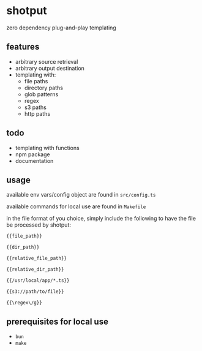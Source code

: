 # shotput

zero dependency plug-and-play templating

## features

- arbitrary source retrieval
- arbitrary output destination
- templating with:
  - file paths
  - directory paths
  - glob patterns
  - regex
  - s3 paths
  - http paths

## todo

- templating with functions
- npm package
- documentation

## usage

available env vars/config object are found in `src/config.ts`

available commands for local use are found in `Makefile`

in the file format of you choice, simply include the following to have the file be processed by shotput:

``` sh
{{file_path}}

{{dir_path}}

{{relative_file_path}}

{{relative_dir_path}}

{{/usr/local/app/*.ts}}

{{s3://path/to/file}}

{{\regex\/g}}
```

## prerequisites for local use

- `bun`
- `make`
